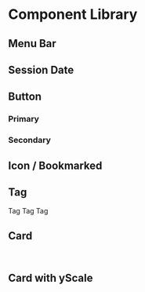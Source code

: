 <script setup lang="ts">
import MenuBarDemo from './MenuBarDemo.vue';
import SessionDateDemo from './SessionDateDemo.vue';
import ButtonPrimaryDemo from './ButtonPrimaryDemo.vue';
import ButtonSecondaryDemo from './ButtonSecondaryDemo.vue';
import BookmarkedDemo from './BookmarkedDemo.vue';
import Tag from '#/components/Tag.vue';
import Card from '#/components/Card.vue';
</script>

# Component Library

## Menu Bar

<MenuBarDemo />

## Session Date

<SessionDateDemo />

## Button

### Primary

<ButtonPrimaryDemo />

### Secondary

<ButtonSecondaryDemo />

## Icon / Bookmarked

<BookmarkedDemo />

## Tag

<Tag color="#e0e0e0">Tag</Tag>
<Tag color="#ff0000">Tag</Tag>
<Tag color="#00ff00">Tag</Tag>

## Card

<div style="display: grid; gap: 1em; grid-template-columns: repeat(3, 1fr)">
<Card
    title="A 101 in time series analytics with Apache Arrow, Pandas and Parquet"
    time="10:00 ~ 10:30"
    speaker="zoe steinamp"
    tag="主議程軌"
/>

<Card
    title="A 101 in time series analytics with Apache Arrow, Pandas and Parquet"
    time="10:00 ~ 10:30"
    speaker="zoe steinamp"
    tag="主議程軌"
    status="actived"
/>

<Card
    title="A 101 in time series analytics with Apache Arrow, Pandas and Parquet"
    time="10:00 ~ 10:30"
    speaker="zoe steinamp"
    tag="主議程軌"
    status="disabled"
/>

<Card
    title="A 101 in time series analytics with Apache Arrow, Pandas and Parquet"
    time="10:00 ~ 10:30"
    speaker="zoe steinamp"
    tag="主議程軌"
    status="default"
    bookmarked
/>

<Card
    title="A 101 in time series analytics with Apache Arrow, Pandas and Parquet"
    time="10:00 ~ 10:30"
    speaker="zoe steinamp"
    tag="主議程軌"
    status="actived"
    bookmarked
/>

<Card
    title="A 101 in time series analytics with Apache Arrow, Pandas and Parquet"
    time="10:00 ~ 10:30"
    speaker="zoe steinamp"
    tag="主議程軌"
    status="disabled"
    bookmarked
/>

</div>

## Card with yScale

<div style="display: grid; gap: 1em; grid-template-columns: repeat(3, 1fr)">

<Card
    title="A 101 in time series analytics with Apache Arrow, Pandas and Parquet"
    time="10:00 ~ 10:30"
    speaker="zoe steinamp"
    tag="主議程軌"
    :heightFactor="1"
/>

<Card
    title="A 101 in time series analytics with Apache Arrow, Pandas and Parquet"
    time="10:00 ~ 11:00"
    speaker="zoe steinamp"
    tag="主議程軌"
    :heightFactor="2"
/>

<Card
    title="A 101 in time series analytics with Apache Arrow, Pandas and Parquet"
    time="10:00 ~ 11:30"
    speaker="zoe steinamp"
    tag="主議程軌"
    :heightFactor="3"
/>

</div>
